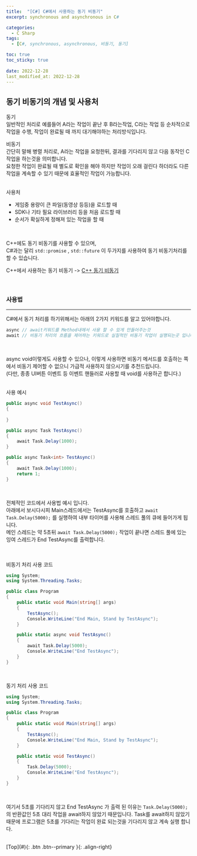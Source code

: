 ```yaml
---
title:  "[C#] C#에서 사용하는 동기 비동기"
excerpt: synchronous and asynchronous in C#

categories:
  - C Sharp
tags:
  - [C#, synchronous, asynchronous, 비동기, 동기]

toc: true
toc_sticky: true
 
date: 2022-12-28
last_modified_at: 2022-12-28
---
```


## 동기 비동기의 개념 및 사용처

동기 <br>
일반적인 처리로 예를들어 A라는 작업이 끝난 후 B라는작업, C라는 작업 등 순차적으로 작업을 수행, 작업이 완료될 때 까지 대기해야하는 처리방식입니다. <br>


비동기 <br>
간단히 말해 병렬 처리로, A라는 작업을 요청한뒤, 결과를 기다리지 않고 다음 동작인 C작업을 하는것을 의미합니다. <br>
요청한 작업이 완료될 때 별도로 확인을 해야 하지만 작업이 오래 걸린다 하더라도 다른 작업을 계속할 수 있기 때문에 효율적인 작업이 가능합니다. <br> <br>

사용처
* 게임중 용량이 큰 파일(동영상 등등)을 로드할 때
* SDK나 기타 필요 라이브러리 등을 처음 로드할 때
* 순서가 확실하게 정해져 있는 작업을 할 때

<br>

C++에도 동기 비동기를 사용할 수 있으며, <br>
C#과는 달리 ```std::promise``` , ```std::future``` 이 두가지를 사용하여 동기 비동기처리를 할 수 있습니다. <br>

C++에서 사용하는 동기 비동기 -> [C++ 동기 비동기]()<br><br><br>


### 사용법
--- 
C#에서 동기 처리를 하기위해서는 아래의 2가지 키워드를 알고 있어야합니다.<br>

```c#
async // await키워드를 Method내에서 사용 할 수 있게 만들어주는것
await // 비동기 처리의 흐름을 제어하는 키워드로 실질적인 비동기 작업이 실행되는곳 입니다
```
<br>

async void이렇게도 사용할 수 있으나, 이렇게 사용하면 비동기 메서드를 호출하는 쪽에서 비동기 제어할 수 없으니 가급적 사용하지 않으시기를 추천드립니다. <br>
(다만, 종종 UI버튼 이벤트 등 이벤트 핸들러로 사용할 때 void를 사용하곤 합니다.)<br><br>

사용 예시
```c#
public async void TestAsync()
{
 
}

public async Task TestAsync()
{
	await Task.Delay(1000);
}

public async Task<int> TestAsync()
{
	await Task.Delay(1000);
	return 1;
}
```
<br>

전체적인 코드에서 사용법 예시 입니다. <br>
아래에서 보시다시피 Main스레드에서는 TestAsync를 호출하고 ```await Task.Delay(5000);``` 를 실행하여 내부 타이머를 사용해 스레드 풀의 큐에 들어가게 됩니다. <br>
메인 스레드는 약 5초뒤  ```await Task.Delay(5000);``` 작업이 끝나면 스레드 풀에 있는 잉여 스레드가 End TestAsync를 출력합니다. <br><br><br>


비동기 처리 사용 코드
```c#
using System;
using System.Threading.Tasks;

public class Program
{
    public static void Main(string[] args)
    {
        TestAsync();
        Console.WriteLine("End Main, Stand by TestAsync");
    }

    public static async void TestAsync()
    {
        await Task.Delay(5000);
        Console.WriteLine("End TestAsync");
    }
}
```
<br>



동기 처리 사용 코드
```c#
using System;
using System.Threading.Tasks;

public class Program
{
    public static void Main(string[] args)
    {
        TestAsync();
        Console.WriteLine("End Main, Stand by TestAsync");
    }

    public static void TestAsync()
    {
        Task.Delay(5000);
        Console.WriteLine("End TestAsync");
    }
}
```
<br>


여기서 5초를 기다리지 않고 End TestAsync 가 출력 된 이유는 ```Task.Delay(5000);``` 의 반환값인 5초 대리 작업을 await하지 않았기 때문입니다.
Task를 await하지 않았기 때문에 프로그램은 5초를 기다리는 작업이 완료 되는것을 기다리지 않고 계속 실행 합니다.


<br>
[Top](#){: .btn .btn--primary }{: .align-right}